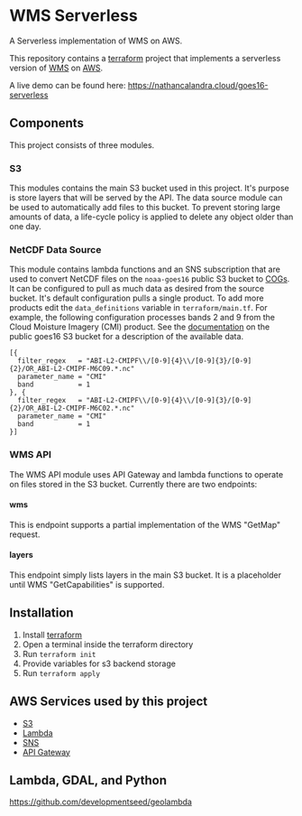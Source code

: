 # WMS Serverless

A Serverless implementation of WMS on AWS.

This repository contains a [terraform](https://www.terraform.io/) project that implements a serverless version of [WMS](https://www.opengeospatial.org/standards/wms) on [AWS](https://aws.amazon.com/).

A live demo can be found here: https://nathancalandra.cloud/goes16-serverless

## Components

This project consists of three modules.

### S3

This modules contains the main S3 bucket used in this project.  It's purpose is store layers that will be served by the API.  The data source module can be used to automatically add files to this bucket.  To prevent storing large amounts of data, a life-cycle policy is applied to delete any object older than one day.

### NetCDF Data Source

This module contains lambda functions and an SNS subscription that are used to convert NetCDF files on the `noaa-goes16` public S3 bucket to [COGs](https://www.cogeo.org/).  It can be configured to pull as much data as desired from the source bucket.  It's default configuration pulls a single product.  To add more products edit the `data_definitions` variable in `terraform/main.tf`.  For example, the following configuration processes bands 2 and 9 from the Cloud Moisture Imagery (CMI) product.  See the [documentation](https://docs.opendata.aws/noaa-goes16/cics-readme.html) on the public goes16 S3 bucket for a description of the available data.

```hcl
[{
  filter_regex   = "ABI-L2-CMIPF\\/[0-9]{4}\\/[0-9]{3}/[0-9]{2}/OR_ABI-L2-CMIPF-M6C09.*.nc"
  parameter_name = "CMI"
  band           = 1
}, {
  filter_regex   = "ABI-L2-CMIPF\\/[0-9]{4}\\/[0-9]{3}/[0-9]{2}/OR_ABI-L2-CMIPF-M6C02.*.nc"
  parameter_name = "CMI"
  band           = 1
}]
```

### WMS API

The WMS API module uses API Gateway and lambda functions to operate on files stored in the S3 bucket.  Currently there are two endpoints:

#### wms

This is endpoint supports a partial implementation of the WMS "GetMap" request.

#### layers

This endpoint simply lists layers in the main S3 bucket.  It is a placeholder until WMS "GetCapabilities" is supported.

## Installation

1. Install [terraform](https://www.terraform.io/downloads.html)
1. Open a terminal inside the terraform directory
1. Run `terraform init`
1. Provide variables for s3 backend storage
1. Run `terraform apply`

## AWS Services used by this project

- [S3](https://aws.amazon.com/s3/)
- [Lambda](https://aws.amazon.com/lambda/)
- [SNS](https://aws.amazon.com/sns/)
- [API Gateway](https://aws.amazon.com/api-gateway/)


## Lambda, GDAL, and Python

https://github.com/developmentseed/geolambda
